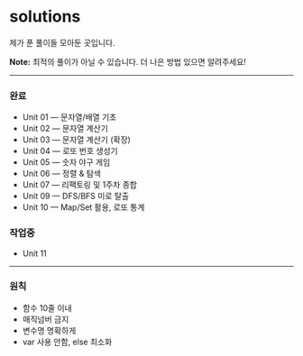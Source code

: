 # solutions

제가 푼 풀이들 모아둔 곳입니다.

**Note:** 최적의 풀이가 아닐 수 있습니다. 더 나은 방법 있으면 알려주세요!

---

### 완료
- Unit 01 — 문자열/배열 기초
- Unit 02 — 문자열 계산기
- Unit 03 — 문자열 계산기 (확장)
- Unit 04 — 로또 번호 생성기
- Unit 05 — 숫자 야구 게임
- Unit 06 — 정렬 & 탐색
- Unit 07 — 리팩토링 및 1주차 종합
- Unit 09 — DFS/BFS 미로 탈출
- Unit 10 — Map/Set 활용, 로또 통계

### 작업중
- Unit 11

---

### 원칙
- 함수 10줄 이내
- 매직넘버 금지
- 변수명 명확하게
- var 사용 안함, else 최소화
